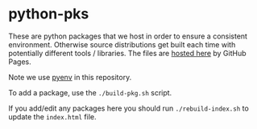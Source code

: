 # python-pks

These are python packages that we host in order to ensure a consistent environment.
Otherwise source distributions get built each time with potentially different tools / libraries.
The files are [hosted here](http://actioniq-oss.github.io/python-pkgs/) by GitHub Pages.

Note we use [pyenv](https://github.com/yyuu/pyenv) in this repository.

To add a package, use the `./build-pkg.sh` script.

If you add/edit any packages here you should run `./rebuild-index.sh` to update the `index.html` file.
